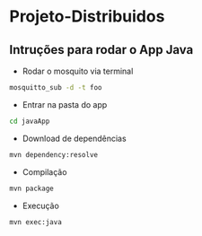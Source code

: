 # Projeto-Distribuidos

## Intruções para rodar o App Java

- Rodar o mosquito via terminal

```bash
mosquitto_sub -d -t foo
```

- Entrar na pasta do app

```bash
cd javaApp
```

- Download de dependências

```bash
mvn dependency:resolve
```

- Compilação

```bash
mvn package
```

- Execução

```bash
mvn exec:java
```
